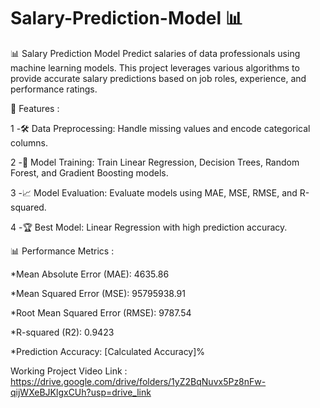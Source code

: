 # Salary-Prediction-Model 📊

📊 Salary Prediction Model Predict salaries of data professionals using machine learning models. This project leverages various algorithms to provide accurate salary predictions based on job roles, experience, and performance ratings.

🔧 Features : 

1 -🛠 Data Preprocessing: Handle missing values and encode categorical columns.

2 -🤖 Model Training: Train Linear Regression, Decision Trees, Random Forest, and Gradient Boosting models.

3 -📈 Model Evaluation: Evaluate models using MAE, MSE, RMSE, and R-squared.

4 -🏆 Best Model: Linear Regression with high prediction accuracy.



📊 Performance Metrics : 

*Mean Absolute Error (MAE): 4635.86

*Mean Squared Error (MSE): 95795938.91

*Root Mean Squared Error (RMSE): 9787.54

*R-squared (R2): 0.9423

*Prediction Accuracy: [Calculated Accuracy]%



Working Project Video Link : https://drive.google.com/drive/folders/1yZ2BqNuvx5Pz8nFw-qijWXeBJKlgxCUh?usp=drive_link
